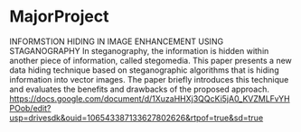 # MajorProject
INFORMSTION HIDING IN IMAGE ENHANCEMENT USING STAGANOGRAPHY
In steganography, the information is hidden within another piece of information, called stegomedia. This paper presents a new data hiding technique based on steganographic algorithms that is hiding information into vector images. The paper briefly introduces this technique and evaluates the benefits and drawbacks of the proposed approach.
https://docs.google.com/document/d/1XuzaHHXj3QQcKi5jA0_KVZMLFvYHPOob/edit?usp=drivesdk&ouid=106543387133627802626&rtpof=true&sd=true

